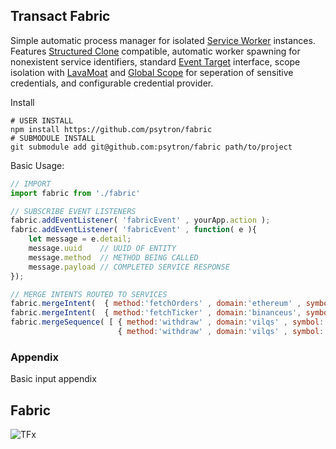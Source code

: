 ## Transact Fabric
Simple automatic process manager for isolated [Service Worker](https://developer.mozilla.org/en-US/docs/Web/API/Service_Worker_API) instances. Features [Structured Clone](https://developer.mozilla.org/en-US/docs/Web/API/Web_Workers_API/Structured_clone_algorithm) compatible, automatic worker spawning for nonexistent service identifiers, standard [Event Target](https://developer.mozilla.org/en-US/docs/Web/API/EventTarget) interface, scope isolation with [LavaMoat](https://github.com/LavaMoat/LavaMoat) and [Global Scope](https://developer.mozilla.org/en-US/docs/Web/API/WorkerGlobalScope) for seperation of sensitive credentials, and configurable credential provider. 


Install
```shell
# USER INSTALL
npm install https://github.com/psytron/fabric
# SUBMODULE INSTALL
git submodule add git@github.com:psytron/fabric path/to/project
```

Basic Usage: 

```javascript
// IMPORT 
import fabric from './fabric' 

// SUBSCRIBE EVENT LISTENERS
fabric.addEventListener( 'fabricEvent' , yourApp.action );
fabric.addEventListener( 'fabricEvent' , function( e ){
    let message = e.detail;
    message.uuid    // UUID OF ENTITY 
    message.method  // METHOD BEING CALLED 
    message.payload // COMPLETED SERVICE RESPONSE
});

// MERGE INTENTS ROUTED TO SERVICES
fabric.mergeIntent(  { method:'fetchOrders' , domain:'ethereum' , symbol:'ETH/USD' } );
fabric.mergeIntent(  { method:'fetchTicker' , domain:'binanceus', symbol:'BTC/USD' } );
fabric.mergeSequence( [ { method:'withdraw' , domain:'vilqs' , symbol:'BTC/USD' }, 
                        { method:'withdraw' , domain:'vilqs' , symbol:'BTC/USD' } ] );
```

### Appendix
Basic input appendix


## Fabric 
![TFx](https://raw.githubusercontent.com/psytron/fabric/main/meta/tfx.jpg)
